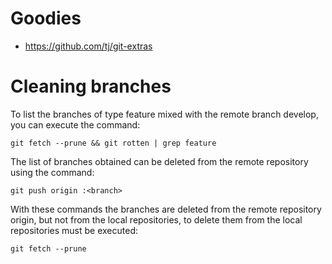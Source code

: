 
# Goodies

* https://github.com/tj/git-extras

# Cleaning branches

To list the branches of type feature mixed with the remote branch develop, you can execute the
command:

`git fetch --prune && git rotten | grep feature`

The list of branches obtained can be deleted from the remote repository using the command:

`git push origin :<branch>`

With these commands the branches are deleted from the remote repository origin, but not from the
local repositories, to delete them from the local repositories must be executed:

`git fetch --prune`
